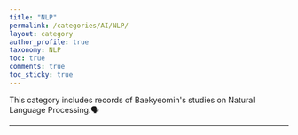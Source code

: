 ```yaml
---
title: "NLP"
permalink: /categories/AI/NLP/
layout: category
author_profile: true
taxonomy: NLP
toc: true
comments: true
toc_sticky: true
---
```


This category includes records of Baekyeomin's studies on Natural Language Processing.🗣️

---